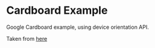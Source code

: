 Cardboard Example
=================

Google Cardboard example, using device orientation API.

Taken from [here](http://vr.chromeexperiments.com/example.html)
